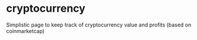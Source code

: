 # cryptocurrency
Simplistic page to keep track of cryptocurrency value and profits (based on coinmarketcap)
